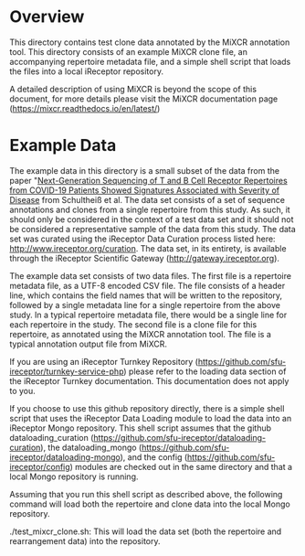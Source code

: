 # Overview 
This directory contains test clone data annotated by the MiXCR annotation tool. This directory consists of an example MiXCR clone file, an accompanying repertoire metadata file, and a simple shell script that loads the files into a local iReceptor repository.

A detailed description of using MiXCR is beyond the scope of this document, for more details please visit the MiXCR documentation page (https://mixcr.readthedocs.io/en/latest/)

# Example Data

The example data in this directory is a small subset of the data from the paper "[Next-Generation Sequencing of T and B Cell Receptor Repertoires from COVID-19 Patients Showed Signatures Associated with Severity of Disease](https://doi.org/10.1016/j.immuni.2020.06.024) from Schultheiß et al. The data set consists of a set of sequence annotations and clones from a single repertoire from this study. As such, it should only be considered in the context of a test data set and it should not be considered a representative sample of the data from this study. The data set was curated using the iReceptor Data Curation process listed here: http://www.ireceptor.org/curation. The data set, in its entirety, is available through the iReceptor Scientific Gateway (http://gateway.ireceptor.org).

The example data set consists of two data files. The first file is a repertoire metadata file, as a UTF-8 encoded CSV file. The file consists of a header line, which contains the field names that will be written to the repository, followed by a single metadata line for a single repertoire from the above study. In a typical repertoire metadata file, there would be a single line for each repertoire in the study. The second file is a clone file for this repertoire, as annotated using the MiXCR annotation tool. The file is a typical annotation output file from MiXCR.

If you are using an iReceptor Turnkey Repository (https://github.com/sfu-ireceptor/turnkey-service-php) please refer to the loading data section of the iReceptor Turnkey documentation. This documentation does not apply to you. 
 
If you choose to use this github repository directly, there is a simple shell script that uses the iReceptor Data Loading module to load the data into an iReceptor Mongo repository. This shell script assumes that the github dataloading_curation (https://github.com/sfu-ireceptor/dataloading-curation), the dataloading_mongo (https://github.com/sfu-ireceptor/dataloading-mongo), and the config (https://github.com/sfu-ireceptor/config) modules are checked out in the same directory and that a local Mongo repository is running.

Assuming that you run this shell script as described above, the following command will load both the repertoire and clone data into the local Mongo repository.

./test_mixcr_clone.sh: This will load the data set (both the repertoire and rearrangement data) into the repository.
